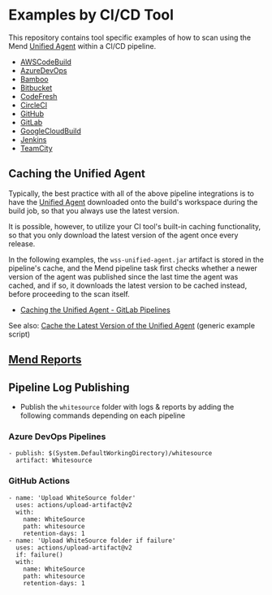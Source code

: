 # Examples by CI/CD Tool
This repository contains tool specific examples of how to scan using the Mend [Unified Agent](https://docs.mend.io/bundle/unified_agent/page/overview_of_the_unified_agent.html) within a CI/CD pipeline.


* [AWSCodeBuild](AWSCodeBuild)
* [AzureDevOps](AzureDevOps)
* [Bamboo](Bamboo)
* [Bitbucket](Bitbucket)
* [CodeFresh](CodeFresh)
* [CircleCI](CircleCI)
* [GitHub](GitHub)
* [GitLab](GitLab)
* [GoogleCloudBuild](GoogleCloudBuild)
* [Jenkins](Jenkins)
* [TeamCity](TeamCity)

## Caching the Unified Agent
Typically, the best practice with all of the above pipeline integrations is to have the [Unified Agent](https://docs.mend.io/bundle/unified_agent/page/getting_started_with_the_unified_agent.html#GettingStartedwiththeUnifiedAgent-DownloadingtheUnifiedAgent) downloaded onto the build's workspace during the build job, so that you always use the latest version.  

It is possible, however, to utilize your CI tool's built-in caching functionality, so that you only download the latest version of the agent once every release.  

In the following examples, the `wss-unified-agent.jar` artifact is stored in the pipeline's cache, and the Mend pipeline task first checks whether a newer version of the agent was published since the last time the agent was cached, and if so, it downloads the latest version to be cached instead, before proceeding to the scan itself.  
* [Caching the Unified Agent - GitLab Pipelines](GitLab/gitlab-maven-cached-ua.yml)

See also: [Cache the Latest Version of the Unified Agent](../Scripts/README.md#cache-the-latest-version-of-the-unified-agent) (generic example script)  

## [Mend Reports](../Scripts/README.md)

## Pipeline Log Publishing

* Publish the `whitesource` folder with logs & reports by adding the following commands depending on each pipeline

### Azure DevOps Pipelines

```
- publish: $(System.DefaultWorkingDirectory)/whitesource
  artifact: Whitesource
```
### GitHub Actions

```
- name: 'Upload WhiteSource folder'
  uses: actions/upload-artifact@v2
  with:
    name: WhiteSource
    path: whitesource
    retention-days: 1
- name: 'Upload WhiteSource folder if failure'
  uses: actions/upload-artifact@v2
  if: failure()
  with:
    name: WhiteSource
    path: whitesource
    retention-days: 1
```
